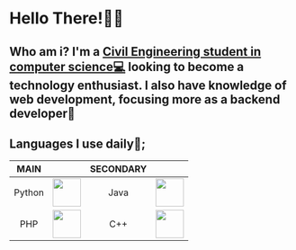# Hello There!🦝👾

## Who am i?  I'm a [Civil Engineering student in computer science💻](https://facultadingenieria.uct.cl/ingenieria-civil-en-informatica/) looking to become a technology enthusiast. I also have knowledge of web development, focusing more as a backend developer👾
## Languages ​​I use daily🐊;
|   MAIN   |                                      |   SECONDARY   |                                     |
|:------------:|:---------------------------------------:|:------------:|:---------------------------------------:|
|    Python    | <img src="https://upload.wikimedia.org/wikipedia/commons/c/c3/Python-logo-notext.svg" width="50" height="50"> |     Java     | <img src="https://upload.wikimedia.org/wikipedia/en/thumb/3/30/Java_programming_language_logo.svg/1200px-Java_programming_language_logo.svg.png" width="50" height="50"> |
|     PHP      | <img src="https://upload.wikimedia.org/wikipedia/commons/thumb/2/27/PHP-logo.svg/1200px-PHP-logo.svg.png" width="50" height="50"> |     C++      | <img src="https://upload.wikimedia.org/wikipedia/commons/thumb/1/18/ISO_C%2B%2B_Logo.svg/1200px-ISO_C%2B%2B_Logo.svg.png" width="50" height="50"> |


